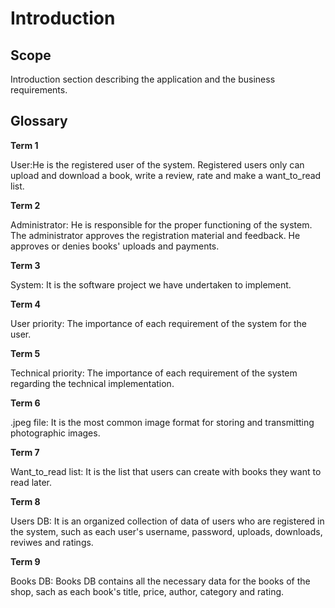 # Introduction

## Scope

Introduction section describing the application and the business requirements.

## Glossary

**Term 1**

User:He is the registered user of the system. Registered users only can upload and download a book, write a review, rate and make a want_to_read list. 

**Term 2** 

Administrator: He is responsible for the proper functioning of the system. The administrator approves the registration material and feedback. He approves or denies books' uploads and payments.

**Term 3**

System: It is the software project we have undertaken to implement.

**Term 4**

User priority: The importance of each requirement of the system for the user.

**Term 5**

Technical priority: The importance of each requirement of the system regarding the technical implementation. 

**Term 6**

.jpeg file: It is the most common image format for storing and transmitting photographic images.

**Term 7**

Want_to_read list: It is the list that users can create with books they want to read later.

**Term 8**

Users DB: It is an organized collection of data of users who are registered in the system, such as each user's username, password, uploads, downloads, reviwes and ratings.

**Term 9**

Books DB: Books DB contains all the necessary data for the books of the shop, sach as each book's title, price, author, category and rating.

